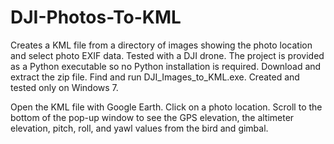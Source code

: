 # DJI-Photos-To-KML
Creates a KML file from a directory of images showing the photo location and select photo EXIF data.  Tested with a DJI drone.  The project is provided as a Python executable so no Python installation is required.  Download and extract the zip file.  Find and run DJI_Images_to_KML.exe. Created and tested only on Windows 7.

Open the KML file with Google Earth.  Click on a photo location.  Scroll to the bottom of the pop-up window to see the GPS elevation, the altimeter elevation, pitch, roll, and yawl values from the bird and gimbal.
